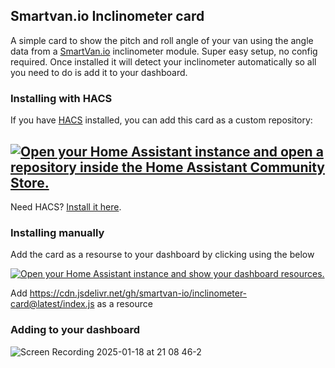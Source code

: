 ## Smartvan.io Inclinometer card

A simple card to show the pitch and roll angle of your van using the angle data from a [SmartVan.io](https://smartvan.io/products/inclinometer-module) inclinometer module. Super easy setup, no config required. Once installed it will detect your inclinometer automatically so all you need to do is add it to your dashboard.

### Installing with HACS

If you have [HACS](https://hacs.xyz/) installed, you can add this card as a custom repository:

[![Open your Home Assistant instance and open a repository inside the Home Assistant Community Store.](https://my.home-assistant.io/badges/hacs_repository.svg)](https://my.home-assistant.io/redirect/hacs_repository/?owner=smartvan-io&repository=inclinometer-card&category=plugin)
---

Need HACS? [Install it here](https://hacs.xyz/).

### Installing manually

Add the card as a resourse to your dashboard by clicking using the below

[![Open your Home Assistant instance and show your dashboard resources.](https://my.home-assistant.io/badges/lovelace_resources.svg)](https://my.home-assistant.io/redirect/lovelace_resources/)

Add https://cdn.jsdelivr.net/gh/smartvan-io/inclinometer-card@latest/index.js as a resource


### Adding to your dashboard 

![Screen Recording 2025-01-18 at 21 08 46-2](https://github.com/user-attachments/assets/c1503fb2-730f-4cbf-8d92-a6deea24bd30)

